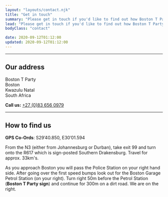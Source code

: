 ```yaml
---
layout: "layouts/contact.njk"
title: "Get in touch"
summary: "Please get in touch if you'd like to find out how Boston T Party could help you."
lead: "Please get in touch if you'd like to find out how Boston T Party could help you. Just complete the form below."
bodyClass: "contact"

date: 2020-09-12T01:12:00
updated: 2020-09-12T01:12:00
---
```


---

## Our address

Boston T Party  
Boston  
Kwazulu Natal  
South Africa

**Call us:** <a href="tel:27-83-6560979">+27 (0)83 656 0979</a>

---

## How to find us

**GPS Co-Ords**: S29&rsquo;40.850, E30&rsquo;01.594

From the N3 (either from Johannesburg or Durban), take exit 99 and turn onto the R617 which is sign-posted Southern Drakensburg. Travel for approx. 33km&#39;s.

As you approach Boston you will pass the Police Station on your right hand side. After going over the first speed bumps look out for the Boston Garage Petrol Station (on your right). Turn right 50m before the Petrol Station (<strong>Boston T Party sign</strong>) and continue for 300m on a dirt road. We are on the right.
